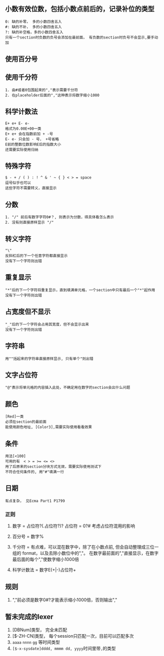 #

## 小数有效位数，包括小数点前后的，记录补位的类型

    0: 缺的补零， 多的小数四舍五入
    #: 缺的不补， 多的小数四舍五入
    ?: 缺的补空格，多的小数四舍五入
    只有一个section时负数的负号会添加在最前面， 有负数的section时负号不会显示,要手动加

## 使用百分号

## 使用千分符

    1. 由#或者0包围起来的","表示需要千分符
    2. 在placeholder后面的","这种表示将数字缩小1000

## 科学计数法

    E+ e+ E- e-
    格式为0.00E+00一类
    E+ e+ 会在指数前加 + -号
    E- e- 只会加 - 号， +号省略
    E前的整数位数影响E后的指数大小
    还需要实际使用归纳

## 特殊字符

    $ - + / ( ) : ! ^ & ' ~ { } < > = space
    逗号似乎也可以
    这些字符不需要转义，直接显示

## 分数

    1. "/" 前后有数字字符0#？, 则表示为分数，得具体看怎么表示
    2. 没有则直接原样显示 "/"

## 转义字符

    "\"
    反斜杠后的下一个任意字符都直接显示
    没有下一个字符则出错

## 重复显示

    "*"后的下一个字符将重复显示，直到填满单元格，一个section中只有最后一个"*"起作用
    没有下一个字符则出错

## 占宽度但不显示

    "_"后的下一个字符会占用其宽度，但不会显示出来
    没有下一个字符则出错

## 字符串

    用""括起来的字符串直接原样显示, 只有单个"则出错

## 文字占位符

    "@"表示将单元格的内容插入此处，不确定用在数字的section会出什么问题

## 颜色

    [Red]一类
    必须在section的最前面
    能使用颜色地址, [Color3],需要实际使用看看效果

## 条件

    用法[<100]
    可用的有　< > = >= <= <>
    用了后原来的section分块方式无效，需要实际使用测试下
    不符合任何条件的, 用"#"填满一行

## 日期

    有点复杂， 见Ecma Part1 P1799

### 正则

1. 数字 = 占位符?(.占位符?)?
    占位符 = 0?#
    考虑占位符混用的影响
2. 百分号 = 数字%

3. 千分符 = 有点难，可以混在数字中，除了在小数点前, 但会自动整理成三位一组的    format，以及去除小数位中的","。
    在数字最前面的","直接显示，在数字最后面的每个","使数字缩小1000倍

4. 科学计数法 = 数字E(+|-)占位符+

## 规则

1. ","前必须是数字0#?才能表示缩小1000倍，否则输出","

## 暂未完成的lexer

1. [DBNum]类型， 完全未匹配
2. [$-ZH-CN]类型， 每个session只匹配一次，目前可以匹配多次
3. `aaaa`  `nnnn` `gg` 等时间类型
4. `[$-x-sysdate]dddd, mmmm dd, yyyy`时间里带`,`的类型
